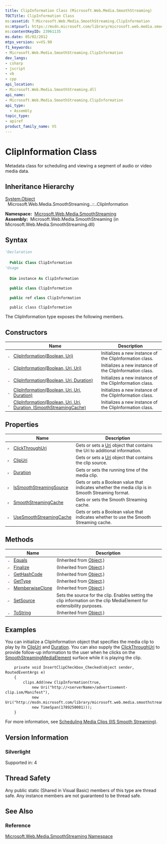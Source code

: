 ```yaml
---
title: ClipInformation Class (Microsoft.Web.Media.SmoothStreaming)
TOCTitle: ClipInformation Class
ms:assetid: T:Microsoft.Web.Media.SmoothStreaming.ClipInformation
ms:mtpsurl: https://msdn.microsoft.com/library/microsoft.web.media.smoothstreaming.clipinformation(v=VS.90)
ms:contentKeyID: 23961135
ms.date: 05/02/2012
mtps_version: v=VS.90
f1_keywords:
- Microsoft.Web.Media.SmoothStreaming.ClipInformation
dev_langs:
- csharp
- jscript
- vb
- cpp
api_location:
- Microsoft.Web.Media.SmoothStreaming.dll
api_name:
- Microsoft.Web.Media.SmoothStreaming.ClipInformation
api_type:
  - Assembly
topic_type:
- apiref
product_family_name: VS
---
```


# ClipInformation Class

Metadata class for scheduling and viewing a segment of audio or video media data.

## Inheritance Hierarchy

[System.Object](https://msdn.microsoft.com/library/e5kfa45b)  
  Microsoft.Web.Media.SmoothStreaming..::..ClipInformation  

**Namespace:**  [Microsoft.Web.Media.SmoothStreaming](microsoft-web-media-smoothstreaming-namespace_1.md)  
**Assembly:**  Microsoft.Web.Media.SmoothStreaming (in Microsoft.Web.Media.SmoothStreaming.dll)

## Syntax

```vb
'Declaration

  Public Class ClipInformation
'Usage

  Dim instance As ClipInformation
```

```csharp
  public class ClipInformation
```

```cpp
  public ref class ClipInformation
```

```jscript
  public class ClipInformation
```

The ClipInformation type exposes the following members.

## Constructors

||Name|Description|
|--- |--- |--- |
|![Public method](images/Ff728153.pubmethod(en-us,VS.90).gif "Public method")|[ClipInformation(Boolean, Uri)](clipinformation-constructor-boolean-uri-microsoft-web-media-smoothstreaming_1.md)|Initializes a new instance of the ClipInformation class.|
|![Public method](images/Ff728153.pubmethod(en-us,VS.90).gif "Public method")|[ClipInformation(Boolean, Uri, Uri)](clipinformation-constructor-boolean-uri-uri-microsoft-web-media-smoothstreaming_1.md)|Initializes a new instance of the ClipInformation class.|
|![Public method](images/Ff728153.pubmethod(en-us,VS.90).gif "Public method")|[ClipInformation(Boolean, Uri, Duration)](clipinformation-constructor-boolean-uri-duration-microsoft-web-media-smoothstreaming_1.md)|Initializes a new instance of the ClipInformation class.|
|![Public method](images/Ff728153.pubmethod(en-us,VS.90).gif "Public method")|[ClipInformation(Boolean, Uri, Uri, Duration)](clipinformation-constructor-boolean-uri-uri-duration-microsoft-web-media-smoothstreaming_1.md)|Initializes a new instance of the ClipInformation class.|
|![Public method](images/Ff728153.pubmethod(en-us,VS.90).gif "Public method")|[ClipInformation(Boolean, Uri, Uri, Duration, ISmoothStreamingCache)](clipinformation-constructor-boolean-uri-uri-duration-ismoothstreamingcache-microsoft-web-media-smoothstreaming_1.md)|Initializes a new instance of the ClipInformation class.|


## Properties

||Name|Description|
|--- |--- |--- |
|![Public property](images/Ff728140.pubproperty(en-us,VS.90).gif "Public property")|[ClickThroughUri](clipinformation-clickthroughuri-property-microsoft-web-media-smoothstreaming_1.md)|Gets or sets a [Uri](https://msdn.microsoft.com/library/txt7706a) object that contains the Uri to additional information.|
|![Public property](images/Ff728140.pubproperty(en-us,VS.90).gif "Public property")|[ClipUri](clipinformation-clipuri-property-microsoft-web-media-smoothstreaming_1.md)|Gets or sets a [Uri](https://msdn.microsoft.com/library/txt7706a) object that contains the clip source.|
|![Public property](images/Ff728140.pubproperty(en-us,VS.90).gif "Public property")|[Duration](clipinformation-duration-property-microsoft-web-media-smoothstreaming_1.md)|Gets or sets the running time of the media clip.|
|![Public property](images/Ff728140.pubproperty(en-us,VS.90).gif "Public property")|[IsSmoothStreamingSource](clipinformation-issmoothstreamingsource-property-microsoft-web-media-smoothstreaming_1.md)|Gets or sets a Boolean value that indicates whether the media clip is in Smooth Streaming format.|
|![Public property](images/Ff728140.pubproperty(en-us,VS.90).gif "Public property")|[SmoothStreamingCache](clipinformation-smoothstreamingcache-property-microsoft-web-media-smoothstreaming_1.md)|Gets or sets the Smooth Streaming cache.|
|![Public property](images/Ff728140.pubproperty(en-us,VS.90).gif "Public property")|[UseSmoothStreamingCache](clipinformation-usesmoothstreamingcache-property-microsoft-web-media-smoothstreaming_1.md)|Gets or sets a Boolean value that indicates whether to use the Smooth Streaming cache.|


## Methods

||Name|Description|
|--- |--- |--- |
|![Public method](images/Ff728153.pubmethod(en-us,VS.90).gif "Public method")|[Equals](https://msdn.microsoft.com/library/bsc2ak47)|(Inherited from [Object](https://msdn.microsoft.com/library/e5kfa45b).)|
|![Protected method](images/Ff728153.protmethod(en-us,VS.90).gif "Protected method")|[Finalize](https://msdn.microsoft.com/library/4k87zsw7)|(Inherited from [Object](https://msdn.microsoft.com/library/e5kfa45b).)|
|![Public method](images/Ff728153.pubmethod(en-us,VS.90).gif "Public method")|[GetHashCode](https://msdn.microsoft.com/library/zdee4b3y)|(Inherited from [Object](https://msdn.microsoft.com/library/e5kfa45b).)|
|![Public method](images/Ff728153.pubmethod(en-us,VS.90).gif "Public method")|[GetType](https://msdn.microsoft.com/library/dfwy45w9)|(Inherited from [Object](https://msdn.microsoft.com/library/e5kfa45b).)|
|![Protected method](images/Ff728153.protmethod(en-us,VS.90).gif "Protected method")|[MemberwiseClone](https://msdn.microsoft.com/library/57ctke0a)|(Inherited from [Object](https://msdn.microsoft.com/library/e5kfa45b).)|
|![Protected method](images/Ff728153.protmethod(en-us,VS.90).gif "Protected method")|[SetSource](clipinformation-setsource-method-microsoft-web-media-smoothstreaming_1.md)|Sets the source for the clip. Enables setting the clip information on the clip MediaElement for extensibility purposes.|
|![Public method](images/Ff728153.pubmethod(en-us,VS.90).gif "Public method")|[ToString](https://msdn.microsoft.com/library/7bxwbwt2)|(Inherited from [Object](https://msdn.microsoft.com/library/e5kfa45b).)|


## Examples

You can initialize a ClipInformation object that specifies the media clip to play by its [ClipUri](clipinformation-clipuri-property-microsoft-web-media-smoothstreaming_1.md) and [Duration](clipinformation-duration-property-microsoft-web-media-smoothstreaming_1.md). You can also supply the [ClickThroughUri](clipinformation-clickthroughuri-property-microsoft-web-media-smoothstreaming_1.md) to provide follow-up information to the user when he clicks on the [SmoothStreamingMediaElement](smoothstreamingmediaelement-class-microsoft-web-media-smoothstreaming_1.md) surface while it is playing the clip.

``` 
    private void InsertClipCheckbox_Checked(object sender, RoutedEventArgs e)
    {
        clips.Add(new ClipInformation(true,
            new Uri("http://<serverName>/advertisement-clip.ism/Manifest"),
            new Uri("http://msdn.microsoft.com/library/microsoft.web.media.smoothstreaming.aspx"),
            new TimeSpan(1789250001)));
    }
```

For more information, see [Scheduling Media Clips (IIS Smooth Streaming)](scheduling-media-clips.md).

## Version Information

### Silverlight

Supported in: 4  

## Thread Safety

Any public static (Shared in Visual Basic) members of this type are thread safe. Any instance members are not guaranteed to be thread safe.

## See Also

### Reference

[Microsoft.Web.Media.SmoothStreaming Namespace](microsoft-web-media-smoothstreaming-namespace_1.md)

